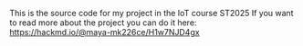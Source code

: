 This is the source code for my project in the IoT course ST2025
If you want to read more about the project you can do it here: https://hackmd.io/@maya-mk226ce/H1w7NJD4gx 
 
 
